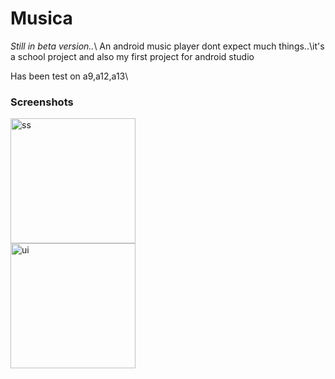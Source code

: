 # Musica
*Still in beta version..*\ An android music player dont expect much things..\it's a school project and also my first project for android studio    

Has been test on a9,a12,a13\
### Screenshots
<img src="https://github.com/JohnTa15/Musica/assets/37906374/e72a9795-28f6-4dd2-9e93-6c018c0b376c" alt="ss" width="200"/> \
<img src="https://github.com/JohnTa15/Musica/assets/37906374/1f674ec5-6087-415e-96ee-2b2e9a49d491" alt="ui" width="200"/>



